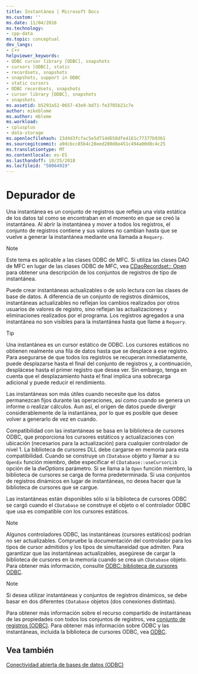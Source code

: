 ```yaml
---
title: Instantánea | Microsoft Docs
ms.custom: ''
ms.date: 11/04/2016
ms.technology:
- cpp-data
ms.topic: conceptual
dev_langs:
- C++
helpviewer_keywords:
- ODBC cursor library [ODBC], snapshots
- cursors [ODBC], static
- recordsets, snapshots
- snapshots, support in ODBC
- static cursors
- ODBC recordsets, snapshots
- cursor library [ODBC], snapshots
- snapshots
ms.assetid: b5293a52-0657-43e9-bd71-fe3785b21c7e
author: mikeblome
ms.author: mblome
ms.workload:
- cplusplus
- data-storage
ms.openlocfilehash: 23d4d3fcfac5e5d714d658dfe4161c77377b9361
ms.sourcegitcommit: a9dcbcc85b4c28eed280d8e451c494a00d8c4c25
ms.translationtype: MT
ms.contentlocale: es-ES
ms.lasthandoff: 10/25/2018
ms.locfileid: "50064919"
---
```

# <a name="snapshot"></a>Depurador de

Una instantánea es un conjunto de registros que refleja una vista estática de los datos tal como se encontraban en el momento en que se creó la instantánea. Al abrir la instantánea y mover a todos los registros, el conjunto de registros contiene y sus valores no cambian hasta que se vuelve a generar la instantánea mediante una llamada a `Requery`.

> [!NOTE]
>  Este tema es aplicable a las clases ODBC de MFC. Si utiliza las clases DAO de MFC en lugar de las clases ODBC de MFC, vea [CDaoRecordset:: Open](../../mfc/reference/cdaorecordset-class.md#open) para obtener una descripción de los conjuntos de registros de tipo de instantánea.

Puede crear instantáneas actualizables o de solo lectura con las clases de base de datos. A diferencia de un conjunto de registros dinámicos, instantáneas actualizables no reflejan los cambios realizados por otros usuarios de valores de registro, sino reflejan las actualizaciones y eliminaciones realizados por el programa. Los registros agregados a una instantánea no son visibles para la instantánea hasta que llame a `Requery`.

> [!TIP]
>  Una instantánea es un cursor estático de ODBC. Los cursores estáticos no obtienen realmente una fila de datos hasta que se desplace a ese registro. Para asegurarse de que todos los registros se recuperan inmediatamente, puede desplazarse hasta el final del conjunto de registros y, a continuación, desplácese hasta el primer registro que desea ver. Sin embargo, tenga en cuenta que el desplazamiento hasta el final implica una sobrecarga adicional y puede reducir el rendimiento.

Las instantáneas son más útiles cuando necesite que los datos permanezcan fijos durante las operaciones, así como cuando se genera un informe o realizar cálculos. Aun así, el origen de datos puede divergir considerablemente de la instantánea, por lo que es posible que desee volver a generarlo de vez en cuando.

Compatibilidad con las instantáneas se basa en la biblioteca de cursores ODBC, que proporciona los cursores estáticos y actualizaciones con ubicación (necesarios para la actualización) para cualquier controlador de nivel 1. La biblioteca de cursores DLL debe cargarse en memoria para esta compatibilidad. Cuando se construye un `CDatabase` objeto y llamar a su `OpenEx` función miembro, debe especificar el `CDatabase::useCursorLib` opción de la *dwOptions* parámetro. Si se llama a la `Open` función miembro, la biblioteca de cursores se carga de forma predeterminada. Si usa conjuntos de registros dinámicos en lugar de instantáneas, no desea hacer que la biblioteca de cursores que se cargue.

Las instantáneas están disponibles sólo si la biblioteca de cursores ODBC se cargó cuando el `CDatabase` se construye el objeto o el controlador ODBC que usa es compatible con los cursores estáticos.

> [!NOTE]
>  Algunos controladores ODBC, las instantáneas (cursores estáticos) podrían no ser actualizables. Compruebe la documentación del controlador para los tipos de cursor admitidos y los tipos de simultaneidad que admiten. Para garantizar que las instantáneas actualizables, asegúrese de cargar la biblioteca de cursores en la memoria cuando se crea un `CDatabase` objeto. Para obtener más información, consulte [ODBC: biblioteca de cursores ODBC](../../data/odbc/odbc-the-odbc-cursor-library.md).

> [!NOTE]
>  Si desea utilizar instantáneas y conjuntos de registros dinámicos, se debe basar en dos diferentes `CDatabase` objetos (dos conexiones distintas).

Para obtener más información sobre el recurso compartido de instantáneas de las propiedades con todos los conjuntos de registros, vea [conjunto de registros (ODBC)](../../data/odbc/recordset-odbc.md). Para obtener más información sobre ODBC y las instantáneas, incluida la biblioteca de cursores ODBC, vea [ODBC](../../data/odbc/odbc-basics.md).

## <a name="see-also"></a>Vea también

[Conectividad abierta de bases de datos (ODBC)](../../data/odbc/open-database-connectivity-odbc.md)